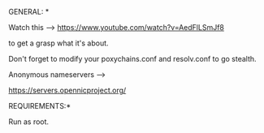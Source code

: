 GENERAL: *

Watch this -->
https://www.youtube.com/watch?v=AedFlLSmJf8

to get a grasp what it's about.

Don't forget to modify your poxychains.conf and resolv.conf to go stealth.

Anonymous nameservers -->

https://servers.opennicproject.org/


REQUIREMENTS:*

Run as root.
